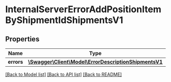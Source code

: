 # InternalServerErrorAddPositionItemByShipmentIdShipmentsV1

## Properties
Name | Type | Description | Notes
------------ | ------------- | ------------- | -------------
**errors** | [**\Swagger\Client\Model\ErrorDescriptionShipmentsV1**](ErrorDescriptionShipmentsV1.md) |  | [optional] 

[[Back to Model list]](../../README.md#documentation-for-models) [[Back to API list]](../../README.md#documentation-for-api-endpoints) [[Back to README]](../../README.md)


